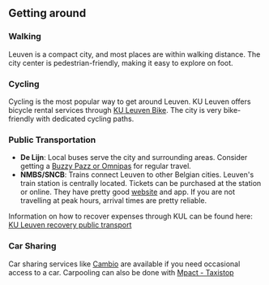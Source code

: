 ## Getting around

### Walking

Leuven is a compact city, and most places are within walking distance. The city center is pedestrian-friendly, making it easy to explore on foot.

### Cycling

Cycling is the most popular way to get around Leuven. KU Leuven offers bicycle rental services through [KU Leuven Bike](https://admin.kuleuven.be/td/intranet/en/mobility/2WD/2wd). The city is very bike-friendly with dedicated cycling paths.

### Public Transportation

* **De Lijn**: Local buses serve the city and surrounding areas. Consider getting a [Buzzy Pazz or Omnipas](https://www.delijn.be/en/tickets/) for regular travel.
* **NMBS/SNCB**: Trains connect Leuven to other Belgian cities. Leuven's train station is centrally located. Tickets can be purchased at the station or online.
They have pretty good [website](https://www.belgiantrain.be/nl) and app. If you are not travelling at peak hours, arrival times are pretty reliable.

Information on how to recover expenses through KUL can be found here: [KU Leuven recovery public transport](https://admin.kuleuven.be/personeel/english/intranet/salary-benefits-insurances/commuting/recovery-commuting-expenses)

### Car Sharing

Car sharing services like [Cambio](https://www.cambio.be/) are available if you need occasional access to a car. Carpooling can also be done with [Mpact - Taxistop](https://www.kuleuven.be/transportation/carpooling#autotoc-item-autotoc-3)


